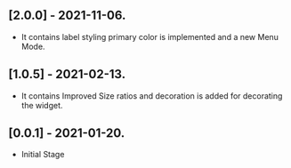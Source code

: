 ## [2.0.0] - 2021-11-06.
* It contains label styling primary color is implemented and a new Menu Mode.

## [1.0.5] - 2021-02-13.
* It contains Improved Size ratios and decoration is added for decorating the widget.

## [0.0.1] - 2021-01-20.
* Initial Stage


